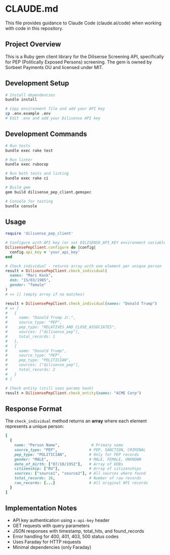 # CLAUDE.md

This file provides guidance to Claude Code (claude.ai/code) when working with code in this repository.

## Project Overview

This is a Ruby gem client library for the Dilisense Screening API, specifically for PEP (Politically Exposed Persons) screening. The gem is owned by Sorbeet Payments OU and licensed under MIT.

## Development Setup

```bash
# Install dependencies
bundle install

# Copy environment file and add your API key
cp .env.example .env
# Edit .env and add your Dilisense API key
```

## Development Commands

```bash
# Run tests
bundle exec rake test

# Run linter
bundle exec rubocop

# Run both tests and linting
bundle exec rake ci

# Build gem
gem build dilisense_pep_client.gemspec

# Console for testing
bundle console
```

## Usage

```ruby
require 'dilisense_pep_client'

# Configure with API key (or set DILISENSE_API_KEY environment variable)
DilisensePepClient.configure do |config|
  config.api_key = 'your_api_key'
end

# Check individual - returns array with one element per unique person
result = DilisensePepClient.check_individual(
  names: "Mari Kask",
  dob: "15/03/1985",
  gender: "female"
)
# => [] (empty array if no matches)

result = DilisensePepClient.check_individual(names: "Donald Trump")
# => [
#   {
#     name: "Donald Trump Jr.",
#     source_type: "PEP", 
#     pep_type: "RELATIVES_AND_CLOSE_ASSOCIATES",
#     sources: ["dilisense_pep"],
#     total_records: 1
#   },
#   {
#     name: "Donald Trump",
#     source_type: "PEP",
#     pep_type: "POLITICIAN", 
#     sources: ["dilisense_pep"],
#     total_records: 2
#   }
# ]

# Check entity (still uses params hash)
result = DilisensePepClient.check_entity(names: "ACME Corp")
```

## Response Format

The `check_individual` method returns an **array** where each element represents a unique person:

```ruby
[
  {
    name: "Person Name",              # Primary name
    source_type: "PEP",              # PEP, SANCTION, CRIMINAL
    pep_type: "POLITICIAN",          # Only for PEP records
    gender: "MALE",                  # MALE, FEMALE, UNKNOWN
    date_of_birth: ["07/10/1952"],   # Array of DOBs
    citizenship: ["RU"],             # Array of citizenships
    sources: ["source1", "source2"], # All sources where found
    total_records: 16,               # Number of raw records
    raw_records: [...]               # All original API records
  }
]
```

## Implementation Notes

- API key authentication using `x-api-key` header
- GET requests with query parameters
- JSON responses with timestamp, total_hits, and found_records
- Error handling for 400, 401, 403, 500 status codes
- Uses Faraday for HTTP requests
- Minimal dependencies (only Faraday)